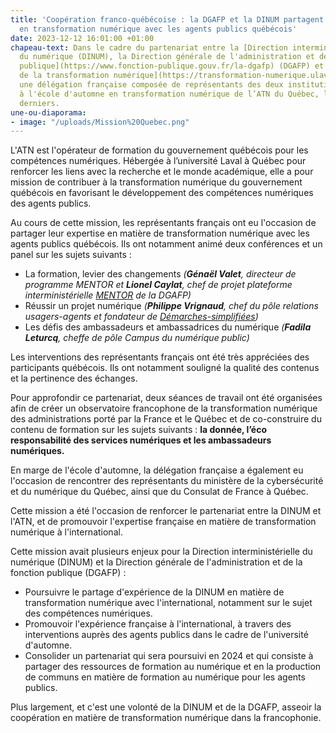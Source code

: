 ```yaml
---
title: 'Coopération franco-québécoise : la DGAFP et la DINUM partagent leur expertise
  en transformation numérique avec les agents publics québécois'
date: 2023-12-12 16:01:00 +01:00
chapeau-text: Dans le cadre du partenariat entre la [Direction interministérielle
  du numérique (DINUM), la Direction générale de l'administration et de la fonction
  publique](https://www.fonction-publique.gouv.fr/la-dgafp) (DGAFP) et l'[Académie
  de la transformation numérique](https://transformation-numerique.ulaval.ca/) (ATN),
  une délégation française composée de représentants des deux institutions a participé
  à l'école d'automne en transformation numérique de l’ATN du Québec, les 5 et 6 décembre
  derniers.
une-ou-diaporama:
- image: "/uploads/Mission%20Quebec.png"
---
```


L'ATN est l'opérateur de formation du gouvernement québécois pour les compétences numériques. Hébergée à l’université Laval à Québec pour renforcer les liens avec la recherche et le monde académique, elle a pour mission de contribuer à la transformation numérique du gouvernement québécois en favorisant le développement des compétences numériques des agents publics.

Au cours de cette mission, les représentants français ont eu l'occasion de partager leur expertise en matière de transformation numérique avec les agents publics québécois. Ils ont notamment animé deux conférences et un panel sur les sujets suivants :
* La formation, levier des changements *(**Génaël Valet**, directeur de programme MENTOR et **Lionel Caylat**, chef de projet plateforme interministérielle [MENTOR](https://mentor.gouv.fr/login/index.php) de la DGAFP)*
* Réussir un projet numérique *(**Philippe Vrignaud**, chef du pôle relations usagers-agents et fondateur de [Démarches-simplifiées](https://www.demarches-simplifiees.fr/))*
* Les défis des ambassadeurs et ambassadrices du numérique *(**Fadila Leturcq**, cheffe de pôle Campus du numérique public)*

Les interventions des représentants français ont été très appréciées des participants québécois. Ils ont notamment souligné la qualité des contenus et la pertinence des échanges.

Pour approfondir ce partenariat, deux séances de travail ont été organisées afin de créer un observatoire francophone de la transformation numérique des administrations porté par la France et le Québec et de co-construire du contenu de formation sur les sujets suivants : **la donnée, l’éco responsabilité des services numériques et les ambassadeurs numériques.**

En marge de l'école d'automne, la délégation française a également eu l'occasion de rencontrer des représentants du ministère de la cybersécurité et du numérique du Québec, ainsi que du Consulat de France à Québec.

Cette mission a été l'occasion de renforcer le partenariat entre la DINUM et l'ATN, et de promouvoir l'expertise française en matière de transformation numérique à l'international.

Cette mission avait plusieurs enjeux pour la Direction interministérielle du numérique (DINUM) et la Direction générale de l'administration et de la fonction publique (DGAFP) :
* Poursuivre le partage d'expérience de la DINUM en matière de transformation numérique avec l'international, notamment sur le sujet des compétences numériques.
* Promouvoir l'expérience française à l'international, à travers des interventions auprès des agents publics dans le cadre de l'université d'automne.
* Consolider un partenariat qui sera poursuivi en 2024 et qui consiste à partager des ressources de formation au numérique et en la production de communs en matière de formation au numérique pour les agents publics.

Plus largement, et c'est une volonté de la DINUM et de la DGAFP, asseoir la coopération en matière de transformation numérique dans la francophonie.